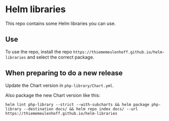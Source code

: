 # Helm libraries

This repo contains some Helm libraries you can use.

## Use

To use the repo, install the repo `https://thiememeulenhoff.github.io/helm-libraries` and select the correct package.

## When preparing to do a new release

Update the Chart version in `php-library/Chart.yml`.

Also package the new Chart version like this:

```shell
helm lint php-library --strict --with-subcharts && helm package php-library --destination docs/ && helm repo index docs/ --url https://thiememeulenhoff.github.io/helm-libraries
```
